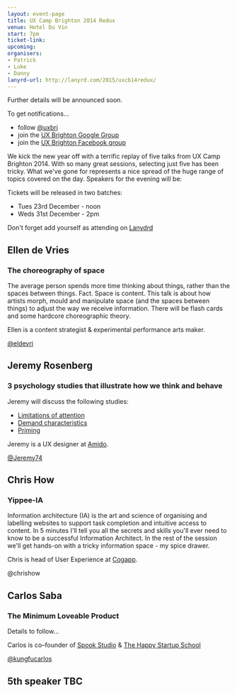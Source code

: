 ```yaml
---
layout: event-page  
title: UX Camp Brighton 2014 Redux
venue: Hotel Du Vin
start: 7pm
ticket-link: 
upcoming:
organisers:
- Patrick
- Luke
- Danny
lanyrd-url: http://lanyrd.com/2015/uxcb14redux/
---
```


Further details will be announced soon.

To get notifications…

- follow [@uxbri](http://twitter.com/uxbri "UX Brighton on Twitter")
- join the [UX Brighton Google Group](https://groups.google.com/forum/#!forum/uxbri "")
- join the [UX Brighton Facebook group](https://www.facebook.com/groups/39816847256/ "")

We kick the new year off with a terrific replay of five talks from UX Camp Brighton 2014. With so many great sessions, selecting just five has been tricky. What we've gone for represents a nice spread of the huge range of topics covered on the day. Speakers for the evening will be:

Tickets will be released in two batches:
- Tues 23rd December - noon 
- Weds 31st December - 2pm

Don't forget add yourself as attending on [Lanydrd](http://lanyrd.com/2015/uxcb14redux/ "")

## Ellen de Vries

### The choreography of space

The average person spends more time thinking about things, rather than the spaces between things. Fact. Space is content. This talk is about how artists morph, mould and manipulate space (and the spaces between things) to adjust the way we receive information. There will be flash cards and some hardcore choreographic theory.

Ellen is a content strategist & experimental performance arts maker.

[@eldevri](http://twitter.com/eldevri "")

## Jeremy Rosenberg

### 3 psychology studies that illustrate how we think and behave

Jeremy will discuss the following studies:

- [Limitations of attention](http://link.springer.com/article/10.3758/BF03214339 "")
- [Demand characteristics](http://www.psych.upenn.edu/history/orne/orne1962amerpsychol776783.html "")
- [Priming](http://www.epjournal.net/articles/human-vocabulary-use-as-display/ "")

Jeremy is a UX designer at [Amido](http://www.amido.com/ "").

[@Jeremy74](http://twitter.com/Jeremy74 "")

## Chris How 

### Yippee-IA

Information architecture (IA) is the art and science of organising and labelling websites to support task completion and intuitive access to content. In 5 minutes I'll tell you all the secrets and skills you'll ever need to know to be a successful Information Architect. In the rest of the session we'll get hands-on with a tricky information space - my spice drawer. 

Chris is head of User Experience at [Cogapp](http://www.cogapp.com/ "").

@chrishow

## Carlos Saba

### The Minimum Loveable Product

Details to follow…

Carlos is co–founder of [Spook Studio](http://www.spookstudio.com/ "") & [The Happy Startup School](http://thehappystartupschool.com/ "")

[@kungfucarlos](http://twitter.com/kungfucarlos "")

## 5th speaker TBC